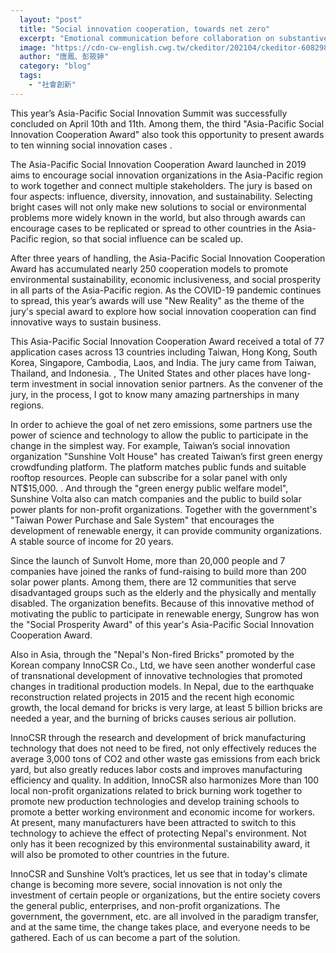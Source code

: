 ```yaml
---
  layout: "post"
  title: "Social innovation cooperation, towards net zero"
  excerpt: "Emotional communication before collaboration on substantive issues becomes even more indispensable after it becomes the new normal on the long-distance line."
  image: "https://cdn-cw-english.cwg.tw/ckeditor/202104/ckeditor-608298261dcba.jpeg"
  author: "唐鳳、彭筱婷"
  category: "blog"
  tags: 
    - "社會創新"
---
```



This year’s Asia-Pacific Social Innovation Summit was successfully concluded on April 10th and 11th. Among them, the third "Asia-Pacific Social Innovation Cooperation Award" also took this opportunity to present awards to ten winning social innovation cases . 

The Asia-Pacific Social Innovation Cooperation Award launched in 2019 aims to encourage social innovation organizations in the Asia-Pacific region to work together and connect multiple stakeholders. The jury is based on four aspects: influence, diversity, innovation, and sustainability. Selecting bright cases will not only make new solutions to social or environmental problems more widely known in the world, but also through awards can encourage cases to be replicated or spread to other countries in the Asia-Pacific region, so that social influence can be scaled up. 

After three years of handling, the Asia-Pacific Social Innovation Cooperation Award has accumulated nearly 250 cooperation models to promote environmental sustainability, economic inclusiveness, and social prosperity in all parts of the Asia-Pacific region. As the COVID-19 pandemic continues to spread, this year’s awards will use "New Reality" as the theme of the jury's special award to explore how social innovation cooperation can find innovative ways to sustain business. 

This Asia-Pacific Social Innovation Cooperation Award received a total of 77 application cases across 13 countries including Taiwan, Hong Kong, South Korea, Singapore, Cambodia, Laos, and India. The jury came from Taiwan, Thailand, and Indonesia. , The United States and other places have long-term investment in social innovation senior partners. As the convener of the jury, in the process, I got to know many amazing partnerships in many regions. 

In order to achieve the goal of net zero emissions, some partners use the power of science and technology to allow the public to participate in the change in the simplest way. For example, Taiwan’s social innovation organization "Sunshine Volt House" has created Taiwan’s first green energy crowdfunding platform. The platform matches public funds and suitable rooftop resources. People can subscribe for a solar panel with only NT$15,000. . And through the "green energy public welfare model", Sunshine Volta also can match companies and the public to build solar power plants for non-profit organizations. Together with the government's "Taiwan Power Purchase and Sale System" that encourages the development of renewable energy, it can provide community organizations. A stable source of income for 20 years. 

Since the launch of Sunvolt Home, more than 20,000 people and 7 companies have joined the ranks of fund-raising to build more than 200 solar power plants. Among them, there are 12 communities that serve disadvantaged groups such as the elderly and the physically and mentally disabled. The organization benefits. Because of this innovative method of motivating the public to participate in renewable energy, Sungrow has won the "Social Prosperity Award" of this year's Asia-Pacific Social Innovation Cooperation Award. 

Also in Asia, through the "Nepal's Non-fired Bricks" promoted by the Korean company InnoCSR Co., Ltd, we have seen another wonderful case of transnational development of innovative technologies that promoted changes in traditional production models. In Nepal, due to the earthquake reconstruction related projects in 2015 and the recent high economic growth, the local demand for bricks is very large, at least 5 billion bricks are needed a year, and the burning of bricks causes serious air pollution. 

InnoCSR through the research and development of brick manufacturing technology that does not need to be fired, not only effectively reduces the average 3,000 tons of CO2 and other waste gas emissions from each brick yard, but also greatly reduces labor costs and improves manufacturing efficiency and quality. In addition, InnoCSR also harmonizes More than 100 local non-profit organizations related to brick burning work together to promote new production technologies and develop training schools to promote a better working environment and economic income for workers. At present, many manufacturers have been attracted to switch to this technology to achieve the effect of protecting Nepal's environment. Not only has it been recognized by this environmental sustainability award, it will also be promoted to other countries in the future. 

InnoCSR and Sunshine Volt’s practices, let us see that in today's climate change is becoming more severe, social innovation is not only the investment of certain people or organizations, but the entire society covers the general public, enterprises, and non-profit organizations. The government, the government, etc. are all involved in the paradigm transfer, and at the same time, the change takes place, and everyone needs to be gathered. Each of us can become a part of the solution. 
